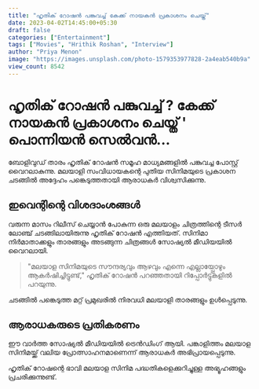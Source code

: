 ```yaml
---
title: "ഹൃതിക് റോഷൻ പങ്കുവച്ച് കേക്ക് നായകൻ പ്രകാശനം ചെയ്ത്"
date: 2023-04-02T14:45:00+05:30
draft: false
categories: ["Entertainment"]
tags: ["Movies", "Hrithik Roshan", "Interview"]
author: "Priya Menon"
image: "https://images.unsplash.com/photo-1579353977828-2a4eab540b9a"
view_count: 8542
---
```


# ഹൃതിക് റോഷൻ പങ്കുവച്ച് ? കേക്ക് നായകൻ പ്രകാശനം ചെയ്ത് ' പൊന്നിയൻ സെൽവൻ...

ബോളിവുഡ് താരം ഹൃതിക് റോഷൻ സമൂഹ മാധ്യമങ്ങളിൽ പങ്കുവച്ച പോസ്റ്റ് വൈറലാകുന്നു. മലയാളി സംവിധായകന്റെ പുതിയ സിനിമയുടെ പ്രകാശന ചടങ്ങിൽ അദ്ദേഹം പങ്കെടുത്തതായി ആരാധകർ വിശ്വസിക്കുന്നു.

## ഇവെന്റിന്റെ വിശദാംശങ്ങൾ

വരുന്ന മാസം റിലീസ് ചെയ്യാൻ പോകുന്ന ഒരു മലയാളം ചിത്രത്തിന്റെ ടീസർ ലോഞ്ച് ചടങ്ങിലായിരുന്നു ഹൃതിക് റോഷൻ എത്തിയത്. സിനിമാ നിർമാതാക്കളും താരങ്ങളും അടങ്ങുന്ന ചിത്രങ്ങൾ സോഷ്യൽ മീഡിയയിൽ വൈറലായി.

> "മലയാള സിനിമയുടെ സൗന്ദര്യവും ആഴവും എന്നെ എല്ലായ്പ്പോഴും ആകർഷിച്ചിട്ടുണ്ട്," ഹൃതിക് റോഷൻ പറഞ്ഞതായി റിപ്പോർട്ടുകളിൽ പറയുന്നു.

ചടങ്ങിൽ പങ്കെടുത്ത മറ്റ് പ്രമുഖരിൽ നിരവധി മലയാളി താരങ്ങളും ഉൾപ്പെടുന്നു.

## ആരാധകരുടെ പ്രതികരണം

ഈ വാർത്ത സോഷ്യൽ മീഡിയയിൽ ട്രെൻഡിംഗ് ആയി. പങ്കാളിത്തം മലയാള സിനിമയ്ക്ക് വലിയ പ്രോത്സാഹനമാണെന്ന് ആരാധകർ അഭിപ്രായപ്പെടുന്നു.

ഹൃതിക് റോഷന്റെ ഭാവി മലയാള സിനിമ പദ്ധതികളെക്കുറിച്ചുള്ള അഭ്യൂഹങ്ങളും പ്രചരിക്കുന്നുണ്ട്. 